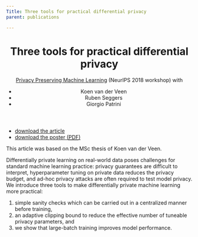 ```yaml
---
Title: Three tools for practical differential privacy
parent: publications

---
```


<header>
<h1>Three tools for practical differential privacy</h1>
<span class="venue"><a href="https://ppml-workshop.github.io/ppml/">Privacy Preserving Machine Learning</a> (NeurIPS 2018 workshop)</span>
with 
<ul class="authors">
	  		<li>Koen van der Veen</li>
	  		<li>Ruben Seggers</li>
	  		<li>Giorgio Patrini</li>
</ul>
</header>

<ul class="links">
	<li><a class="article" href="/files/threetools/threetools.pdf">download the article</a></li>
	<li><a class="presentation" href="/files/threetools/threetools.poster.pdf">download the poster (<abbr title="portable document format">PDF</abbr>)</a></li>
</ul>

<aside>
This article was based on the MSc thesis of Koen van der Veen.
</aside>

Differentially private learning on real-world data poses challenges for standard machine learning practice: privacy guarantees are difficult to interpret, hyperparameter
tuning on private data reduces the privacy budget, and ad-hoc privacy attacks are
often required to test model privacy. We introduce three tools to make differentially
private machine learning more practical: 
<ol>
<li>simple sanity checks which can be
carried out in a centralized manner before training,</li> 
<li>an adaptive clipping bound 
to reduce the effective number of tuneable privacy parameters, and </li>
<li>we show
that large-batch training improves model performance.</li>

